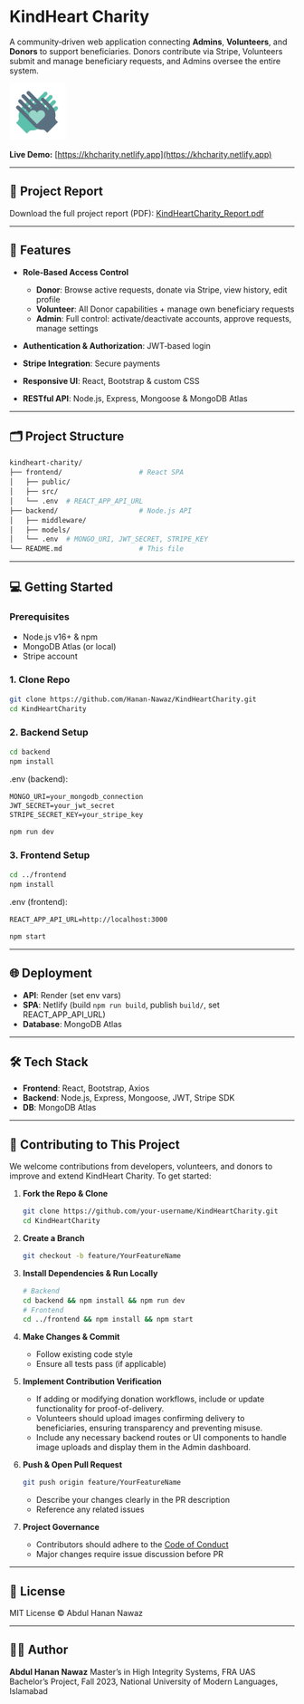 # KindHeart Charity

A community‑driven web application connecting **Admins**, **Volunteers**, and **Donors** to support beneficiaries. Donors contribute via Stripe, Volunteers submit and manage beneficiary requests, and Admins oversee the entire system.


<img src="https://github.com/Hanan-Nawaz/KindHeartCharity/blob/main/frontend/src/imgs/logo.png" height="100px"/>

**Live Demo:** [https://khcharity.netlify.app](https://khcharity.netlify.app)

---

## 📄 Project Report

Download the full project report (PDF): [KindHeartCharity\_Report.pdf](https://github.com/Hanan-Nawaz/KindHeartCharity/blob/main/report/kh_charity_report.pdf)

---

## 🚀 Features

* **Role-Based Access Control**

  * **Donor**: Browse active requests, donate via Stripe, view history, edit profile
  * **Volunteer**: All Donor capabilities + manage own beneficiary requests
  * **Admin**: Full control: activate/deactivate accounts, approve requests, manage settings

* **Authentication & Authorization**: JWT‑based login 

* **Stripe Integration**: Secure payments

* **Responsive UI**: React, Bootstrap & custom CSS

* **RESTful API**: Node.js, Express, Mongoose & MongoDB Atlas

---

## 🗂 Project Structure

```bash
kindheart-charity/
├── frontend/                   # React SPA
│   ├── public/
│   ├── src/
│   └── .env  # REACT_APP_API_URL
├── backend/                    # Node.js API
│   ├── middleware/
│   ├── models/
│   └── .env  # MONGO_URI, JWT_SECRET, STRIPE_KEY
└── README.md                   # This file
```

---

## 💻 Getting Started

### Prerequisites

* Node.js v16+ & npm
* MongoDB Atlas (or local)
* Stripe account

### 1. Clone Repo

```bash
git clone https://github.com/Hanan-Nawaz/KindHeartCharity.git
cd KindHeartCharity
```

### 2. Backend Setup

```bash
cd backend
npm install
```

.env (backend):

```
MONGO_URI=your_mongodb_connection
JWT_SECRET=your_jwt_secret
STRIPE_SECRET_KEY=your_stripe_key
```

```bash
npm run dev
```

### 3. Frontend Setup

```bash
cd ../frontend
npm install
```

.env (frontend):

```
REACT_APP_API_URL=http://localhost:3000
```

```bash
npm start
```

---

## 🌐 Deployment

* **API**: Render (set env vars)
* **SPA**: Netlify (build `npm run build`, publish `build/`, set REACT\_APP\_API\_URL)
* **Database**: MongoDB Atlas

---

## 🛠 Tech Stack

* **Frontend**: React, Bootstrap, Axios
* **Backend**: Node.js, Express, Mongoose, JWT, Stripe SDK
* **DB**: MongoDB Atlas

---

## 🤝 Contributing to This Project

We welcome contributions from developers, volunteers, and donors to improve and extend KindHeart Charity. To get started:

1. **Fork the Repo & Clone**

   ```bash
   git clone https://github.com/your-username/KindHeartCharity.git
   cd KindHeartCharity
   ```

2. **Create a Branch**

   ```bash
   git checkout -b feature/YourFeatureName
   ```

3. **Install Dependencies & Run Locally**

   ```bash
   # Backend
   cd backend && npm install && npm run dev
   # Frontend
   cd ../frontend && npm install && npm start
   ```

4. **Make Changes & Commit**

   * Follow existing code style
   * Ensure all tests pass (if applicable)

5. **Implement Contribution Verification**

   * If adding or modifying donation workflows, include or update functionality for proof-of-delivery.
   * Volunteers should upload images confirming delivery to beneficiaries, ensuring transparency and preventing misuse.
   * Include any necessary backend routes or UI components to handle image uploads and display them in the Admin dashboard.

6. **Push & Open Pull Request**

   ```bash
   git push origin feature/YourFeatureName
   ```

   * Describe your changes clearly in the PR description
   * Reference any related issues

7. **Project Governance**

   * Contributors should adhere to the [Code of Conduct](./CODE_OF_CONDUCT.md)
   * Major changes require issue discussion before PR
  
---

## 📜 License

MIT License © Abdul Hanan Nawaz

---

## 🙋‍♂️ Author

**Abdul Hanan Nawaz**
Master’s in High Integrity Systems, FRA UAS
Bachelor’s Project, Fall 2023, National University of Modern Languages, Islamabad
